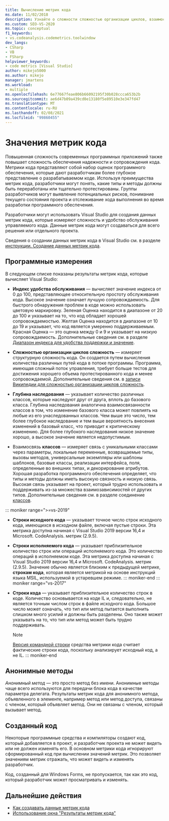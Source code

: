 ```yaml
---
title: Вычисление метрик кода
ms.date: 11/02/2018
description: Узнайте о сложности сложностью организации циклов, взаимосвязи классов и других метриках кода Visual Studio. Узнайте, как метрики могут отслеживать ход разработки и выявление рисков.
ms.custom: SEO-VS-2020
ms.topic: conceptual
f1_keywords:
- vs.codeanalysis.codemetrics.toolwindow
dev_langs:
- CSharp
- VB
- FSharp
helpviewer_keywords:
- code metrics [Visual Studio]
author: mikejo5000
ms.author: mikejo
manager: jmartens
ms.workload:
- multiple
ms.openlocfilehash: 6e77667feae806b66092195f30b028ccca653b2b
ms.sourcegitcommit: ae6d47b09a439cd0e13180f5e89510e3e347fd47
ms.translationtype: MT
ms.contentlocale: ru-RU
ms.lasthandoff: 02/08/2021
ms.locfileid: "99860455"
---
```

# <a name="code-metrics-values"></a>Значения метрик кода

Повышенная сложность современных программных приложений также повышает сложность обеспечения надежности и сопровождения кода. Метрики кода представляют собой набор оценок программного обеспечения, которые дают разработчикам более глубокое представление о разрабатываемом коде. Используя преимущества метрик кода, разработчики могут понять, какие типы и методы должны быть переработаны или тщательно протестированы. Группы разработчиков могут выявление потенциальных рисков, понимание текущего состояния проекта и отслеживание хода выполнения во время разработки программного обеспечения.

Разработчики могут использовать Visual Studio для создания данных метрик кода, которые измеряют сложность и удобство обслуживания управляемого кода. Данные метрик кода могут создаваться для всего решения или отдельного проекта.

Сведения о создании данных метрик кода в Visual Studio см. в разделе [инструкции. Создание данных метрик кода](../code-quality/how-to-generate-code-metrics-data.md).

## <a name="software-measurements"></a>Программные измерения

В следующем списке показаны результаты метрик кода, которые вычисляет Visual Studio:

- **Индекс удобства обслуживания** — вычисляет значение индекса от 0 до 100, представляющее относительную простоту обслуживания кода. Высокое значение означает лучшую сопровождаемость. Для быстрого обнаружения проблем в коде можно использовать цветовую маркировку. Зеленая Оценка находится в диапазоне от 20 до 100 и указывает на то, что код обладает хорошей сопровождаемостью. Желтая Оценка находится в диапазоне от 10 до 19 и указывает, что код является умеренно поддерживаемым. Красная Оценка — это оценка между 0 и 9 и указывает на низкую сопровождаемость. Дополнительные сведения см. в разделе [Диапазон индекса для удобства поддержки и значение](code-metrics-maintainability-index-range-and-meaning.md).

- **Сложностью организации циклов сложность** — измеряет структурную сложность кода. Он создается путем вычисления количества различных путей кода в потоке программы. Программа, имеющая сложный поток управления, требует больше тестов для достижения хорошего объема протестированного кода и менее сопровождаемой. Дополнительные сведения см. в [записи Википедии для сложностью организации циклов сложность](https://wikipedia.org/wiki/Cyclomatic_complexity).

- **Глубина наследования** — указывает количество различных классов, которые наследуют друг от друга, вплоть до базового класса. Глубина наследования аналогична взаимосвязанности классов в том, что изменение базового класса может повлиять на любые из его унаследованных классов. Чем выше это число, тем более глубокое наследование и тем выше вероятность внесения изменений в базовый класс, что приводит к критическому изменению. Для более глубокого наследования низкое значение хорошо, а высокое значение является недопустимым.

- Взаимосвязь **классов** — измеряет связь с уникальными классами через параметры, локальные переменные, возвращаемые типы, вызовы методов, универсальные экземпляры или шаблоны шаблонов, базовые классы, реализации интерфейса, поля, определенные во внешних типах, и декорирование атрибутов. Хорошая разработка программного обеспечения определяет, что типы и методы должны иметь высокую связность и низкую связь. Высокая связь указывает на проект, который трудно использовать и поддерживать из-за множества взаимозависимостей от других типов. Дополнительные сведения см. в разделе соединение [классов](code-metrics-class-coupling.md).

::: moniker range=">=vs-2019"

- **Строки исходного кода** — указывает точное число строк исходного кода, имеющихся в исходном файле, включая пустые строки. Эта метрика доступна начиная с Visual Studio 2019 версии 16,4 и Microsoft. CodeAnalysis. метрик (2.9.5).

- **Строки исполняемого кода** — указывает приблизительное количество строк или операций исполняемого кода. Это количество операций в исполняемом коде. Эта метрика доступна начиная с Visual Studio 2019 версии 16,4 и Microsoft. CodeAnalysis. метрик (2.9.5). Значение обычно является близким к предыдущей метрике, **строкам кода**, которая является метрикой на основе инструкций языка MSIL, используемой в устаревшем режиме.
::: moniker-end
::: moniker range="vs-2017"

- **Строки кода** — указывает приблизительное количество строк в коде. Количество основывается на коде IL и, следовательно, не является точным числом строк в файле исходного кода. Большое число может означать, что тип или метод пытается выполнить слишком много усилий и должны быть разделены. Оно также может указывать на то, что тип или метод может быть трудно поддерживать.

   > [!NOTE]
   > [Версия командной строки](../code-quality/how-to-generate-code-metrics-data.md#command-line-code-metrics) средства метрики кода считает фактические строки кода, поскольку анализирует исходный код, а не IL.
::: moniker-end

## <a name="anonymous-methods"></a>Анонимные методы

*Анонимный метод* — это просто метод без имени. Анонимные методы чаще всего используются для передачи блока кода в качестве параметра делегата. Результаты метрик кода для анонимного метода, объявленного в элементе, например метод или метод доступа, связаны с членом, который объявляет метод. Они не связаны с членом, который вызывает метод.

## <a name="generated-code"></a>Созданный код

Некоторые программные средства и компиляторы создают код, который добавляется в проект, и разработчик проекта не может видеть или не должен изменять его. В основном метрики кода игнорируют сформированный код при вычислении значений метрик. Это позволяет значениям метрик отражать, что может видеть и изменять разработчик.

Код, созданный для Windows Forms, не пропускается, так как это код, который разработчик может просматривать и изменять.

## <a name="next-steps"></a>Дальнейшие действия

- [Как создавать данные метрик кода](../code-quality/how-to-generate-code-metrics-data.md)
- [Использование окна "Результаты метрик кода"](../code-quality/working-with-code-metrics-data.md)